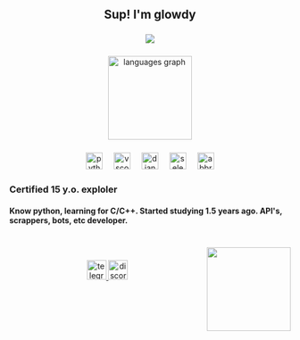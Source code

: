 <h2 align="center">Sup! I'm glowdy</h2>

###

<div align="center">
  <img src="https://profile-counter.glitch.me/Gl0wdy/count.svg?"  />
</div>

###

<div align="center">
  <img src="https://github-readme-stats.vercel.app/api/top-langs?username=Gl0wdy&locale=en&hide_title=true&layout=compact&card_width=320&langs_count=5&theme=dracula&hide_border=false" height="150" alt="languages graph"  />
</div>

###

<div align="center">
  <img src="https://cdn.jsdelivr.net/gh/devicons/devicon/icons/python/python-original.svg" height="30" alt="python logo"  />
  <img width="12" />
  <img src="https://cdn.jsdelivr.net/gh/devicons/devicon/icons/vscode/vscode-original.svg" height="30" alt="vscode logo"  />
  <img width="12" />
  <img src="https://cdn.jsdelivr.net/gh/devicons/devicon/icons/django/django-plain.svg" height="30" alt="django logo"  />
  <img width="12" />
  <img src="https://cdn.jsdelivr.net/gh/devicons/devicon/icons/selenium/selenium-original.svg" height="30" alt="selenium logo"  />
  <img width="12" />
  <img src="https://skillicons.dev/icons?i=bots" height="30" alt="abbrobotstudio logo"  />
</div>

###

<h3 align="left">Certified 15 y.o. exploler</h3>
<h4 align="left">Know python, learning for C/C++. Started studying 1.5 years ago. API's, scrappers, bots, etc developer.</h4>

###

<br clear="both">

<img align="right" height="150" src="https://i.pinimg.com/originals/44/b7/7b/44b77b24d4bc7dcf22487c0060d8acf4.gif"  />

###

<div align="center">
  <a href="https://t.me/glowdy" target="_blank">
    <img src="https://img.shields.io/static/v1?message=Telegram&logo=telegram&label=&color=2CA5E0&logoColor=white&labelColor=&style=for-the-badge" height="35" alt="telegram logo"  />
  </a>
  <img src="https://img.shields.io/static/v1?message=Discord&logo=discord&label=&color=7289DA&logoColor=white&labelColor=&style=for-the-badge" height="35" alt="discord logo"  />
</div>

###


<!--
**Gl0wdy/Gl0wdy** is a ✨ _special_ ✨ repository because its `README.md` (this file) appears on your GitHub profile.

Here are some ideas to get you started:

- 🔭 I’m currently working on ...
- 🌱 I’m currently learning ...
- 👯 I’m looking to collaborate on ...
- 🤔 I’m looking for help with ...
- 💬 Ask me about ...
- 📫 How to reach me: ...
- 😄 Pronouns: ...
- ⚡ Fun fact: ...
-->
